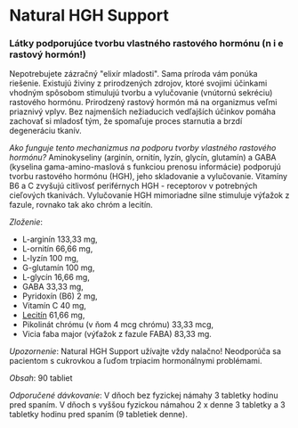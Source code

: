 Natural HGH Support
====================

### Látky podporujúce tvorbu vlastného rastového hormónu (n i e   rastový hormón!)

Nepotrebujete zázračný "elixír mladosti". Sama príroda vám ponúka riešenie.
Existujú živiny z prirodzených zdrojov, ktoré svojimi účinkami vhodným spôsobom
stimulujú tvorbu a vylučovanie (vnútornú sekréciu) rastového hormónu. Prirodzený
rastový hormón má na organizmus veľmi priaznivý vplyv. Bez najmenších
nežiaducich vedľajších účinkov pomáha zachovať si mladosť tým, že spomaľuje
proces starnutia a brzdí degeneráciu tkanív.

*Ako funguje tento mechanizmus na podporu tvorby vlastného rastového hormónu?*
Aminokyseliny (arginín, ornitín, lyzín, glycín, glutamín) a GABA (kyselina
gama-amino-maslová s funkciou prenosu informácie) podporujú tvorbu rastového
hormónu (HGH), jeho skladovanie a vylučovanie. Vitamíny B6 a C zvyšujú citlivosť
periférnych HGH - receptorov v potrebných cieľových tkanivách. Vylučovanie HGH
mimoriadne silne stimuluje výťažok z fazule, rovnako tak ako chróm a lecitín.

*Zloženie*:

* L-arginín 133,33 mg,
* L-ornitín 66,66 mg,
* L-lyzín 100 mg,
* G-glutamín 100 mg,
* L-glycín 16,66 mg,
* GABA 33,33 mg,
* Pyridoxín (B6) 2 mg,
* Vitamín C 40 mg,
* [Lecitín](/sip/bylinky/soja-fazulova) 61,66 mg,
* Pikolinát chrómu (v ňom 4 mcg chrómu) 33,33 mcg,
* Vicia faba major (výťažok z fazule FABA) 83,33 mg.

*Upozornenie*: Natural HGH Support užívajte vždy nalačno! Neodporúča sa
pacientom s cukrovkou a ľuďom trpiacim hormonálnymi problémami.

*Obsah*: 90 tabliet

*Odporučené dávkovanie*: V dňoch bez fyzickej námahy 3 tabletky hodinu pred
spaním. V dňoch s vyššou fyzickou námahou 2 x denne 3 tabletky a 3 tabletky
hodinu pred spaním (9 tabletiek denne).
